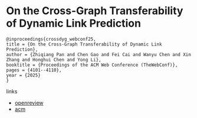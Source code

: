 # On the Cross-Graph Transferability of Dynamic Link Prediction

```
@inproceedings{crossdyg_webconf25,
title = {On the Cross-Graph Transferability of Dynamic Link Prediction},
author = {Zhiqiang Pan and Chen Gao and Fei Cai and Wanyu Chen and Xin Zhang and Honghui Chen and Yong Li},
booktitle = {Proceedings of the ACM Web Conference (TheWebConf)},
pages = {4101--4110},
year = {2025}
}
```

links
- [openreview](https://openreview.net/forum?id=dJQ5vj9ol7)
- [acm](https://dl.acm.org/doi/10.1145/3696410.3714712)
